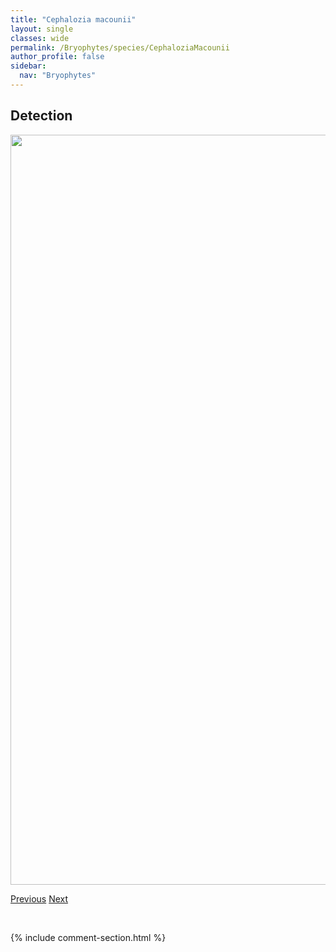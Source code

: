 ```yaml
---
title: "Cephalozia macounii"
layout: single
classes: wide
permalink: /Bryophytes/species/CephaloziaMacounii
author_profile: false
sidebar:
  nav: "Bryophytes"
---
```


<h2>Detection</h2>

<a href="https://drive.google.com/uc?export=view&id=1my2yXWom4upruwa7Hho4bzZZPI7H3ARt">
<img src="https://drive.google.com/uc?export=view&id=1my2yXWom4upruwa7Hho4bzZZPI7H3ARt" height = "1200" width = "800">
</a>


<a href="/DevelopmentWebsite/Bryophytes/species/CephaloziaLunulifolia" class="pagination--pager" title="Cephalozia lunulifolia">Previous</a> <a href="/DevelopmentWebsite/Bryophytes/species/CephaloziaMacrostachya" class="pagination--pager" title="Cephalozia macrostachya">Next</a>

<p>&nbsp;</p>

{% include comment-section.html %}

